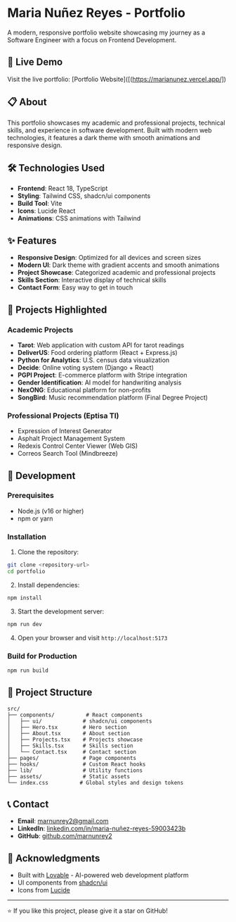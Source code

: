 # Maria Nuñez Reyes - Portfolio

A modern, responsive portfolio website showcasing my journey as a Software Engineer with a focus on Frontend Development.

## 🚀 Live Demo

Visit the live portfolio: [Portfolio Website]([(https://marianunez.vercel.app/])

## 📋 About

This portfolio showcases my academic and professional projects, technical skills, and experience in software development. Built with modern web technologies, it features a dark theme with smooth animations and responsive design.

## 🛠️ Technologies Used

- **Frontend**: React 18, TypeScript
- **Styling**: Tailwind CSS, shadcn/ui components
- **Build Tool**: Vite
- **Icons**: Lucide React
- **Animations**: CSS animations with Tailwind

## ✨ Features

- **Responsive Design**: Optimized for all devices and screen sizes
- **Modern UI**: Dark theme with gradient accents and smooth animations
- **Project Showcase**: Categorized academic and professional projects
- **Skills Section**: Interactive display of technical skills
- **Contact Form**: Easy way to get in touch

## 📁 Projects Highlighted

### Academic Projects
- **Tarot**: Web application with custom API for tarot readings
- **DeliverUS**: Food ordering platform (React + Express.js)
- **Python for Analytics**: U.S. census data visualization
- **Decide**: Online voting system (Django + React)
- **PGPI Project**: E-commerce platform with Stripe integration
- **Gender Identification**: AI model for handwriting analysis
- **NexONG**: Educational platform for non-profits
- **SongBird**: Music recommendation platform (Final Degree Project)

### Professional Projects (Eptisa TI)
- Expression of Interest Generator
- Asphalt Project Management System
- Redexis Control Center Viewer (Web GIS)
- Correos Search Tool (Mindbreeze)

## 🔧 Development

### Prerequisites
- Node.js (v16 or higher)
- npm or yarn

### Installation

1. Clone the repository:
```bash
git clone <repository-url>
cd portfolio
```

2. Install dependencies:
```bash
npm install
```

3. Start the development server:
```bash
npm run dev
```

4. Open your browser and visit `http://localhost:5173`

### Build for Production

```bash
npm run build
```

## 📂 Project Structure

```
src/
├── components/          # React components
│   ├── ui/             # shadcn/ui components
│   ├── Hero.tsx        # Hero section
│   ├── About.tsx       # About section
│   ├── Projects.tsx    # Projects showcase
│   ├── Skills.tsx      # Skills section
│   └── Contact.tsx     # Contact section
├── pages/              # Page components
├── hooks/              # Custom React hooks
├── lib/                # Utility functions
├── assets/             # Static assets
└── index.css          # Global styles and design tokens
```

## 📞 Contact

- **Email**: marnunrey2@gmail.com
- **LinkedIn**: [linkedin.com/in/maria-nuñez-reyes-59003423b](https://linkedin.com/in/maria-nuñez-reyes-59003423b)
- **GitHub**: [github.com/marnunrey2](https://github.com/marnunrey2)


## 🙏 Acknowledgments

- Built with [Lovable](https://lovable.dev) - AI-powered web development platform
- UI components from [shadcn/ui](https://ui.shadcn.com/)
- Icons from [Lucide](https://lucide.dev/)

---

⭐ If you like this project, please give it a star on GitHub!
